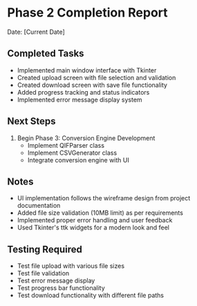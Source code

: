 # Phase 2 Completion Report

Date: [Current Date]

## Completed Tasks
- Implemented main window interface with Tkinter
- Created upload screen with file selection and validation
- Created download screen with save file functionality
- Added progress tracking and status indicators
- Implemented error message display system

## Next Steps
1. Begin Phase 3: Conversion Engine Development
   - Implement QIFParser class
   - Implement CSVGenerator class
   - Integrate conversion engine with UI

## Notes
- UI implementation follows the wireframe design from project documentation
- Added file size validation (10MB limit) as per requirements
- Implemented proper error handling and user feedback
- Used Tkinter's ttk widgets for a modern look and feel

## Testing Required
- Test file upload with various file sizes
- Test file validation
- Test error message display
- Test progress bar functionality
- Test download functionality with different file paths 